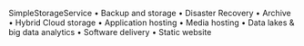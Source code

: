 
SimpleStorageService
• Backup and storage 
• Disaster Recovery 
• Archive 
• Hybrid Cloud storage 
• Application hosting 
• Media hosting 
• Data lakes & big data analytics 
• Software delivery 
• Static website